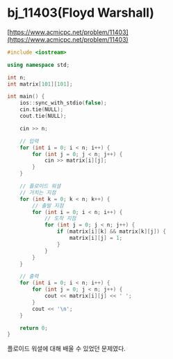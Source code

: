 # bj_11403(Floyd Warshall)

[https://www.acmicpc.net/problem/11403](https://www.acmicpc.net/problem/11403)

```cpp
#include <iostream>

using namespace std;

int n;
int matrix[101][101];

int main() {
	ios::sync_with_stdio(false);
	cin.tie(NULL);
	cout.tie(NULL);

	cin >> n;

	// 입력
	for (int i = 0; i < n; i++) {
		for (int j = 0; j < n; j++) {
			cin >> matrix[i][j];
		}
	}

	// 플로이드 워셜
	// 거치는 지점
	for (int k = 0; k < n; k++) {
		// 출발 지점
		for (int i = 0; i < n; i++) {
			// 도착 지점
			for (int j = 0; j < n; j++) {
				if (matrix[i][k] && matrix[k][j]) {
					matrix[i][j] = 1;
				}
			}
		}
	}

	// 출력
	for (int i = 0; i < n; i++) {
		for (int j = 0; j < n; j++) {
			cout << matrix[i][j] << ' ';
		}
		cout << '\n';
	}

	return 0;
}
```

플로이드 워셜에 대해 배울 수 있었던 문제였다.